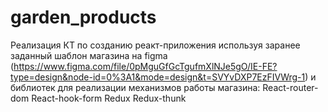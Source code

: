 # garden_products
Реализация КТ по созданию реакт-приложения используя заранее заданный шаблон магазина на figma (https://www.figma.com/file/0pMguGfGcTgufmXlNJe5gO/IE-FE?type=design&node-id=0%3A1&mode=design&t=SVYvDXP7EzFIVWrg-1) и библиотек для реализации механизмов работы магазина:
React-router-dom
React-hook-form
Redux
Redux-thunk
